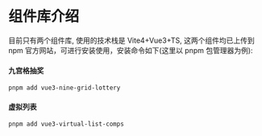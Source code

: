 # 组件库介绍

目前只有两个组件库, 使用的技术栈是 Vite4+Vue3+TS, 这两个组件均已上传到 npm 官方网站，可进行安装使用，安装命令如下(这里以 pnpm 包管理器为例):

#### 九宫格抽奖

```
pnpm add vue3-nine-grid-lottery
```

#### 虚拟列表

```
pnpm add vue3-virtual-list-comps
```
